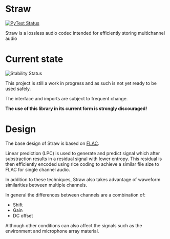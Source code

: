 # Straw

[![PyTest Status](https://github.com/KLZ-0/straw/workflows/PyTest/badge.svg)](https://github.com/KLZ-0/straw/actions/)

Straw is a lossless audio codec intended for efficiently storing multichannel audio

# Current state

![Stability Status](https://img.shields.io/badge/Stability-marginal-red.svg)

This project is still a work in progress and as such is not yet ready to be used safely.

The interface and imports are subject to frequent change.

**The use of this library in its current form is strongly discouraged!**

# Design

The base design of Straw is based on [FLAC](https://xiph.org/flac).

Linear prediction (LPC) is used to generate and predict signal which after substraction results in a residual signal
with lower entropy. This residual is then efficiently encoded using rice coding to achieve a similar file size to FLAC
for single channel audio.

In addition to these techniques, Straw also takes advantage of waweform similarities between multiple channels.

In general the differences between channels are a combination of:

- Shift
- Gain
- DC offset

Although other conditions can also affect the signals such as the environment and microphone array material.
